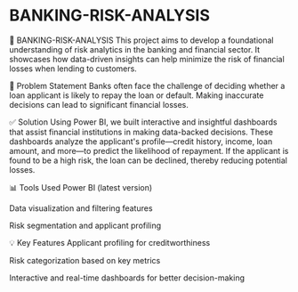# BANKING-RISK-ANALYSIS

🏦 BANKING-RISK-ANALYSIS
This project aims to develop a foundational understanding of risk analytics in the banking and financial sector. It showcases how data-driven insights can help minimize the risk of financial losses when lending to customers.

📌 Problem Statement
Banks often face the challenge of deciding whether a loan applicant is likely to repay the loan or default. Making inaccurate decisions can lead to significant financial losses.

✅ Solution
Using Power BI, we built interactive and insightful dashboards that assist financial institutions in making data-backed decisions. These dashboards analyze the applicant's profile—credit history, income, loan amount, and more—to predict the likelihood of repayment. If the applicant is found to be a high risk, the loan can be declined, thereby reducing potential losses.

📊 Tools Used
Power BI (latest version)

Data visualization and filtering features

Risk segmentation and applicant profiling

💡 Key Features
Applicant profiling for creditworthiness

Risk categorization based on key metrics

Interactive and real-time dashboards for better decision-making

